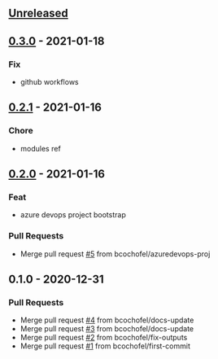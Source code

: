 <a name="unreleased"></a>
## [Unreleased]


<a name="0.3.0"></a>
## [0.3.0] - 2021-01-18
### Fix
- github workflows


<a name="0.2.1"></a>
## [0.2.1] - 2021-01-16
### Chore
- modules ref


<a name="0.2.0"></a>
## [0.2.0] - 2021-01-16
### Feat
- azure devops project bootstrap

### Pull Requests
- Merge pull request [#5](https://github.com/bcochofel/terraform-azuredevops-project/issues/5) from bcochofel/azuredevops-proj


<a name="0.1.0"></a>
## 0.1.0 - 2020-12-31
### Pull Requests
- Merge pull request [#4](https://github.com/bcochofel/terraform-azuredevops-project/issues/4) from bcochofel/docs-update
- Merge pull request [#3](https://github.com/bcochofel/terraform-azuredevops-project/issues/3) from bcochofel/docs-update
- Merge pull request [#2](https://github.com/bcochofel/terraform-azuredevops-project/issues/2) from bcochofel/fix-outputs
- Merge pull request [#1](https://github.com/bcochofel/terraform-azuredevops-project/issues/1) from bcochofel/first-commit


[Unreleased]: https://github.com/bcochofel/terraform-azuredevops-project/compare/0.3.0...HEAD
[0.3.0]: https://github.com/bcochofel/terraform-azuredevops-project/compare/0.2.1...0.3.0
[0.2.1]: https://github.com/bcochofel/terraform-azuredevops-project/compare/0.2.0...0.2.1
[0.2.0]: https://github.com/bcochofel/terraform-azuredevops-project/compare/0.1.0...0.2.0
